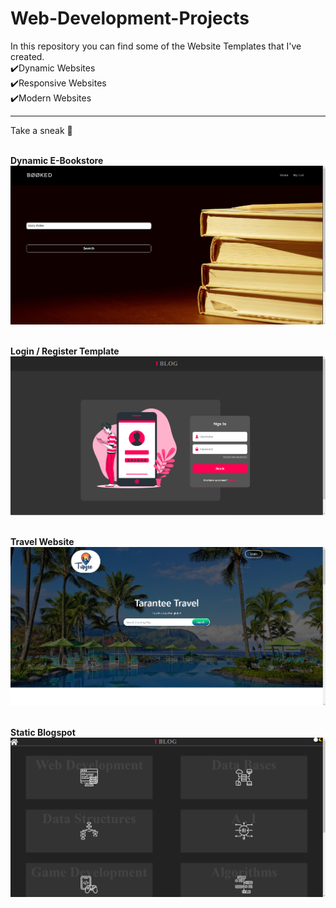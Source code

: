 # Web-Development-Projects
In this repository you can find some of the Website Templates that I've created. 
<br/>
✔️Dynamic Websites </br>
✔️Responsive Websites </br>
✔️Modern Websites </br>
<hr>
Take a sneak 🤫 <br/><br/>

<b> Dynamic E-Bookstore </b><br/>
![](Dynamic%20E-Bookstore/images/1.png)<br/><br/>

<b> Login / Register Template </b><br/>
![](LoginRegisterTemplate/previewImages/first.png)<br/><br/>

<b> Travel Website </b><br/>
![](Travel_Index_Template/images/1.png)<br/><br/>

<b> Static Blogspot </b><br/>
![](Static%20Blogspot/previewImages/1st.png)<br/><br/>
